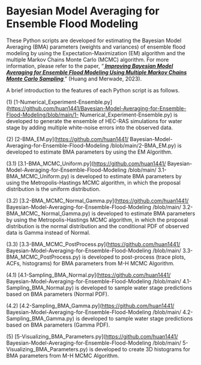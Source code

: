 # Bayesian Model Averaging for Ensemble Flood Modeling
These Python scripts are developed for estimating the Bayesian Model Averaging (BMA) parameters (weights and variances) of ensemble flood modeling by using the Expectation-Maximization (EM) algorithm and the multiple Markov Chains Monte Carlo (MCMC) algorithm. For more information, please refer to the paper, “[<b><i> Improving Bayesian Model Averaging for Ensemble Flood Modeling Using Multiple Markov Chains Monte Carlo Sampling </b></i>](https://www.authorea.com/doi/full/10.22541/essoar.168056821.18559558)” (Huang and Merwade, 2023).

A brief introduction to the features of each Python script is as follows.

(1) [1-Numerical_Experiment-Ensemble.py](https://github.com/huan1441/Bayesian-Model-Averaging-for-Ensemble-Flood-Modeling/blob/main/1- Numerical_Experiment-Ensemble.py) is developed to generate the ensemble of HEC-RAS simulations for water stage by adding multiple white-noise errors into the observed data.

(2) [2-BMA_EM.py](https://github.com/huan1441/ Bayesian-Model-Averaging-for-Ensemble-Flood-Modeling /blob/main/2-BMA_EM.py) is developed to estimate BMA parameters by using the EM Algorithm.

(3.1) [3.1-BMA_MCMC_Uniform.py](https://github.com/huan1441/ Bayesian-Model-Averaging-for-Ensemble-Flood-Modeling /blob/main/ 3.1-BMA_MCMC_Uniform.py) is developed to estimate BMA parameters by using the Metropolis-Hastings MCMC algorithm, in which the proposal distribution is the uniform distribution.

(3.2) [3.2-BMA_MCMC_Normal_Gamma.py](https://github.com/huan1441/ Bayesian-Model-Averaging-for-Ensemble-Flood-Modeling /blob/main/ 3.2-BMA_MCMC_ Normal_Gamma.py) is developed to estimate BMA parameters by using the Metropolis-Hastings MCMC algorithm, in which the proposal distribution is the normal distribution and the conditional PDF of observed data is Gamma instead of Normal.

(3.3) [3.3-BMA_MCMC_PostProcess.py](https://github.com/huan1441/ Bayesian-Model-Averaging-for-Ensemble-Flood-Modeling /blob/main/ 3.3-BMA_MCMC_PostProcess.py) is developed to post-process (trace plots, ACFs, histograms) for BMA parameters from M-H MCMC Algorithm.

(4.1) [4.1-Sampling_BMA_Normal.py](https://github.com/huan1441/ Bayesian-Model-Averaging-for-Ensemble-Flood-Modeling /blob/main/ 4.1-Sampling_BMA_Normal.py) is developed to sample water stage predictions based on BMA parameters (Normal PDF).

(4.2) [4.2-Sampling_BMA_Gamma.py](https://github.com/huan1441/ Bayesian-Model-Averaging-for-Ensemble-Flood-Modeling /blob/main/ 4.2-Sampling_BMA_Gamma.py) is developed to sample water stage predictions based on BMA parameters (Gamma PDF).

(5) [5-Visualizing_BMA_Parameters.py](https://github.com/huan1441/ Bayesian-Model-Averaging-for-Ensemble-Flood-Modeling /blob/main/ 5-Visualizing_BMA_Parameters.py) is developed to create 3D histograms for BMA parameters from M-H MCMC Algorithm.
